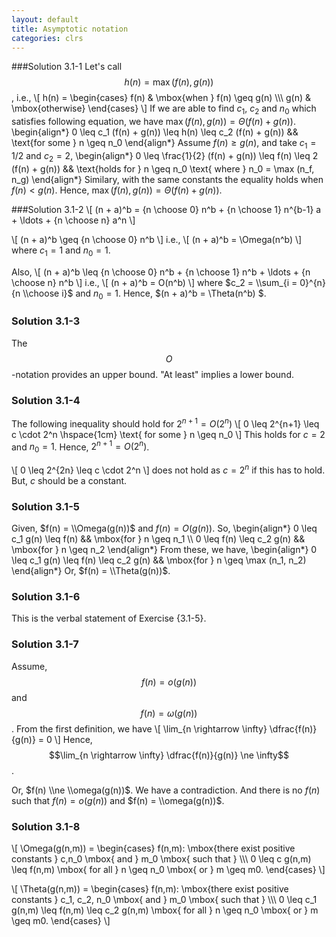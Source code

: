 ```yaml
---
layout: default
title: Asymptotic notation
categories: clrs
---
```

###Solution 3.1-1
Let's call $$h(n) = \max (f(n), g(n))$$, i.e.,
\\[
h(n) = 
    \\begin{cases}
        f(n)  & \mbox{when }  f(n) \geq g(n) \\\\\\
        g(n) & \mbox{otherwise}
    \\end{cases}
\\]
If we are able to find $c_1$, $c_2$ and $n_0$ which satisfies following equation, 
we have $\max (f(n), g(n)) = \Theta(f(n) + g(n))$.
\\begin{align\*}
0 \\leq c_1 (f(n) + g(n)) \\leq h(n) \\leq c_2 (f(n) + g(n)) && \\text{for some } n \\geq n_0
\\end{align\*}
Assume $f(n) \geq g(n)$, and take $c_1 = 1/2$ and $c_2 = 2$,
\begin{align\*}
0 \leq \frac{1}{2} (f(n) + g(n)) \leq f(n) \leq 2 (f(n) + g(n)) && \text{holds for } n \geq n_0 \text{ where } n_0 = \max (n_f, n_g)
\end{align\*}
Similary, with the same constants the equality holds when $f(n) < g(n)$. Hence, $\max (f(n), g(n)) = \Theta(f(n) + g(n))$.

###Solution 3.1-2
\\[
(n + a)^b = {n \\choose 0} n^b + {n \\choose 1} n^{b-1} a + \\ldots + {n \\choose n} a^n 
\\]

\\[
(n + a)^b  \\geq {n \\choose 0} n^b 
\\]
i.e.,
\\[
(n + a)^b = \\Omega(n^b) 
\\]
where $c_1 = 1$ and $n_0 = 1$.

Also,
\\[
(n + a)^b  \\leq {n \\choose 0} n^b + {n \\choose 1} n^b + \\ldots + {n \\choose n} n^b
\\]
i.e.,
\\[
(n + a)^b = O(n^b) 
\\]
where $c_2 = \\sum_{i = 0}^{n} {n \\choose i}$ and $n_0 = 1$.
Hence, $(n + a)^b = \\Theta(n^b) $.

### Solution 3.1-3
The $$O$$-notation provides an upper bound. "At least" implies a lower bound.

### Solution 3.1-4
The following inequality should hold for $2^{n+1} = O(2^n)$
\\[
0 \\leq 2^{n+1} \\leq c \\cdot 2^n \\hspace{1cm} \\text{ for some } n \\geq n_0
\\]
This holds for $c = 2$ and $n_0 = 1$. Hence, $2^{n+1} = O(2^n)$.

\\[
0 \\leq 2^{2n} \\leq c \\cdot 2^n 
\\]
does not hold as $c = 2^n$ if this has to hold. But, $c$ should be a constant.

### Solution 3.1-5
Given, $f(n) = \\Omega(g(n))$ and $f(n) = O(g(n))$. So,
\\begin{align\*}
0 \\leq c_1 g(n) \\leq f(n) && \\mbox{for } n \\geq n_1 \\\\
0 \\leq f(n) \\leq c_2 g(n) && \\mbox{for } n \\geq n_2
\\end{align\*}
From these, we have,
\\begin{align\*}
0 \\leq c_1 g(n) \\leq f(n) \\leq c_2 g(n) && \\mbox{for } n \\geq \\max (n_1, n_2)
\\end{align\*}
Or, $f(n) = \\Theta(g(n))$. 

### Solution 3.1-6
This is the verbal statement of Exercise {3.1-5}.

### Solution 3.1-7
Assume, $$f(n) = o(g(n))$$ and $$f(n) = \omega(g(n))$$. From the first definition, we have
\\[
  \lim_{n \rightarrow \infty} \dfrac{f(n)}{g(n)} = 0
\\]
Hence, $$\lim_{n \rightarrow \infty} \dfrac{f(n)}{g(n)} \ne \infty$$.

Or, $f(n) \\ne \\omega(g(n))$. We have a contradiction. And there is no $f(n)$ such that $f(n) = o(g(n))$ and $f(n) = \\omega(g(n))$.

### Solution 3.1-8
\\[
\\Omega(g(n,m)) =
    \\begin{cases}
 		f(n,m): \\mbox{there exist positive constants } c,n_0 \\mbox{ and } m_0 \\mbox{ such that } \\\\\\
 		 0 \\leq c g(n,m) \\leq f(n,m) \\mbox{ for all } n \\geq n_0 \\mbox{ or }  m \\geq m0.
	\\end{cases}
\\]

\\[
\\Theta(g(n,m)) = 
    \\begin{cases}
 		f(n,m): \\mbox{there exist positive constants } c_1, c_2, n_0 \\mbox{ and } m_0 \\mbox{ such that } \\\\\\
 		 0 \\leq c_1 g(n,m) \\leq f(n,m) \\leq c_2 g(n,m) \\mbox{ for all } n \\geq n_0 \\mbox{ or }  m \\geq m0.
	\\end{cases}
\\]


